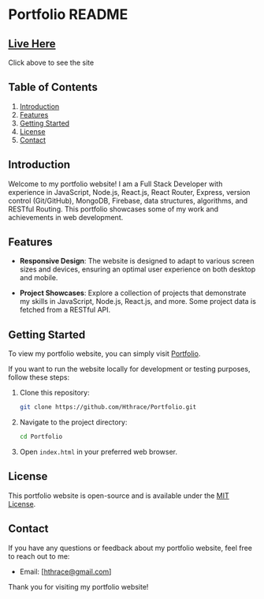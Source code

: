 # Portfolio README

## [Live Here](https://hthrace.github.io/Portfolio/index.html)
Click above to see the site

## Table of Contents
1. [Introduction](#introduction)
2. [Features](#features)
3. [Getting Started](#getting-started)
4. [License](#license)
5. [Contact](#contact)

## Introduction
Welcome to my portfolio website! I am a Full Stack Developer with experience in JavaScript, Node.js, React.js, React Router, Express, version control (Git/GitHub), MongoDB, Firebase, data structures, algorithms, and RESTful Routing. This portfolio showcases some of my work and achievements in web development.

## Features
- **Responsive Design**: The website is designed to adapt to various screen sizes and devices, ensuring an optimal user experience on both desktop and mobile.

- **Project Showcases**: Explore a collection of projects that demonstrate my skills in JavaScript, Node.js, React.js, and more. Some project data is fetched from a RESTful API.

## Getting Started
To view my portfolio website, you can simply visit [Portfolio](https://hthrace.github.io/Portfolio/index.html).

If you want to run the website locally for development or testing purposes, follow these steps:

1. Clone this repository:
   ```bash
   git clone https://github.com/Hthrace/Portfolio.git
   ```
2. Navigate to the project directory:
   ```bash
   cd Portfolio
   ```
3. Open `index.html` in your preferred web browser.

## License
This portfolio website is open-source and is available under the [MIT License](LICENSE).

## Contact
If you have any questions or feedback about my portfolio website, feel free to reach out to me:

- Email: [hthrace@gmail.com]

Thank you for visiting my portfolio website!
